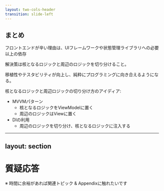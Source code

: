 ```yaml
---
layout: two-cols-header
transition: slide-left
---
```


## まとめ


フロントエンドが辛い理由は、UIフレームワークや状態管理ライブラリへの必要以上の依存

解決策は核となるロジックと周辺のロジックを切り分けること。

移植性やテスタビリティが向上し、純粋にプログラミングに向き合えるようになる。

核となるロジックと周辺ロジックの切り分け方のアイディア:

- MVVMパターン
  - 核となるロジックをViewModelに置く
  - 周辺のロジックはViewに置く
- DIの利用
  - 周辺のロジックを切り分け、核となるロジックに注入する

---
layout: section
---

# 質疑応答

<div></div>

※ 時間に余裕があれば関連トピック & Appendixに触れたいです
